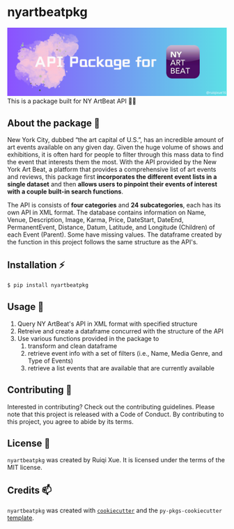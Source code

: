 # nyartbeatpkg
![Header](banner.png)
This is a package built for NY ArtBeat API 👋✨


## About the package 🎨
New York City, dubbed “the art capital of U.S.”, has an incredible amount of art events available on any given day. Given the huge volume of shows and exhibitions, it is often hard for people to filter through this mass data to find the event that interests them the most. With the API provided by the New York Art Beat, a platform that provides a comprehensive list of art events and reviews, this package first **incorporates the different event lists in a single dataset** and then **allows users to pinpoint their events of interest with a couple built-in search functions**.

The API is consists of **four categories** and **24 subcategories**, each has its own API in XML format. The database contains information on Name, Venue, Description, Image, Karma, Price, DateStart, DateEnd, PermanentEvent, Distance, Datum, Latitude, and Longitude (Children) of each Event (Parent). Some have missing values. The dataframe created by the function in this 
project follows the same structure as the API's.


## Installation ⚡

```bash
$ pip install nyartbeatpkg
```


## Usage 🤔

1. Query NY ArtBeat's API in XML format with specified structure
2. Retreive and create a dataframe concurred with the structure of the API
3. Use various functions provided in the package to
    1. transform and clean dataframe
    2. retrieve event info with a set of filters (i.e., Name, Media Genre, and Type of Events)
    3. retrieve a list events that are available that are currently available


## Contributing 💬

Interested in contributing? Check out the contributing guidelines. Please note that this project is released with a Code of Conduct. By contributing to this project, you agree to abide by its terms.


## License 🔭

`nyartbeatpkg` was created by Ruiqi Xue. It is licensed under the terms of the MIT license.


## Credits 📫

`nyartbeatpkg` was created with [`cookiecutter`](https://cookiecutter.readthedocs.io/en/latest/) and the `py-pkgs-cookiecutter` [template](https://github.com/py-pkgs/py-pkgs-cookiecutter).
